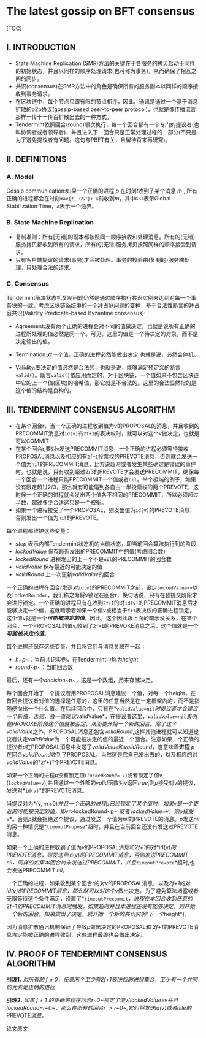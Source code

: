 # The latest gossip on BFT consensus

[TOC]



## I.  INTRODUCTION

- State Machine Replication (SMR)方法的关键在于各服务的拷贝启动于同样的初始状态，并且以同样的顺序处理请求(也可称为事务)，从而确保了相互之间的同步。
- 共识(consensus)在SMR方法中的角色是确保所有的服务副本以同样的顺序接收到事务请求。
- 在区块链中，每个节点只跟有限的节点相连，因此，通讯是通过一个基于消息扩散的p2p协议(gossip-based peer-to-peer protocol)，也就是像传播流言那样一传十十传百扩散出去的一种方式。
- Tendermint依照回合(round)顺次执行，每一个回合都有一个专门的提议者(也叫协调者或者领导者)，并且进入下一回合只是正常处理过程的一部分(不只是为了避免提议者有问题。这句与PBFT有关，且留待将来再研究)。

## II.  DEFINITIONS

### A. Model

Gossip communication:如果一个正确的进程 *p* 在时刻*t*收到了某个消息 *m* , 所有正确的进程都会在时刻`max{t, GST}+ ∆`前收到*m*，其中`GST`表示Global Stabilization Time，`∆`表示一个边界。

### B. State Machine Replication

- 复制准则：所有[无错]的副本都按照同一顺序接收和处理消息。所有的(无错)服务拷贝都收到所有的请求，所有的(无错)服务拷贝按照同样的顺序接受到请求。
- 只有客户端提议的请求(事务)才会被处理。事务的校验由(复制的)服务端处理，只处理合法的请求。

### C. Consensus

Tendermint解决状态机复制问题仍然是通过顺序执行共识实例来达到对每一个事务块的一致。考虑区块链系统中的一个拜占庭问题的变种，基于合法性断言的拜占庭共识(Validity Predicate-based Byzantine consensus):

- Agreement:没有两个正确的进程会对不同的值做决定，也就是说所有正确的进程所处理的值必然是同一个。可见，这里的值是一个待决定的对象，而不是决定输出的值。

- Termination:对一个值，正确的进程必然能做出决定,也就是说，必然会停机。

- Validity:要决定的值必然是合法的，也就是说，能够满足预定义的断言`valid()`。断言`valid()`依应用而定的，对于区块链，一个值如果不包含区块链中它的上一个值(区块)的哈希值，那它就是不合法的。这里的合法显然指的是这个值的结构是良构的。

## III.  TENDERMINT CONSENSUS ALGORITHM

- 在某个回合r，当一个正确的进程收到值为v的PROPOSAL的消息，并且收到的PRECOMMIT消息对`id(v)`有`2f+1`的表决权时，就可以对这个v做决定，也就是可以COMMIT
- 在某个回合r,要对v发送PRECOMMIT消息，一个正确的进程必须等待接收PROPOSAL消息以及相应的有`2f+1`投票权的PREVOTE消息，否则就会发送一个值为`nil`的PRECOMMIT消息，比方说超时或者发生某些确定是错误的事件时。也就是说，只有收到超过2/3的PREVOTE才会发送PRECOMMIT，确保每一个回合一个进程只能PRECOMMIT一个值或者`nil`。举个极端的例子，如果没有限定超过2/3，那么就有可能碰到各自占一半投票权的两个PREVOTE，这时候一个正确的进程就会发出两个值各不相同的PRECOMMIT，所以必须超过半数，超过多少合适这只是一个权衡。
- 如果一个进程接受了一个PROPOSAL，则发出值为`id(v)`的PREVOTE消息，否则发出一个值为`nil`的PREVOTE。

每个进程都维护这些变量：

- *step* 表示内部Tendermint状态机的当前状态，即当前回合算法执行到的阶段
- *lockedValue* 保存最近发出的PRECOMMIT中的值(考虑回合数） 
- *lockedRound* 进程发出的上一个不是`nil`的PRECOMMIT的回合数
- *validValue* 保存最近的可能决定的值
- *validRound* 上一次更新*validValue*的回合

一个正确的进程在回合r发送对`id(v)`的PRECOMMIT之前，设定`lockedValue=v`以及`lockedRound=r`，我们称之为将v锁定在回合r，换句话说，只有在预提交阶段才会进行锁定。一个正确的进程只有在收到`2f+1`的对`id(v)`的PRECOMMIT消息后才能够决定一个值，这就暗示着如果一个值v被相当于`f+1`表决权的正确进程锁定，这个值v就是一个***可能被决定的值***。因此，这个因此跟上面的暗示没关系，在某个回合，一个PROPOSAL的值v,收到了`2f+1`的PREVOKE消息之后，这个值就是一个***可能被决定的值***。

每个进程还保存这些变量，并且将它们与消息关联在一起：

- *h~p~*：当前共识实例，在Tendermint中称为*height*
- *round~p~*：当前回合数

最后，还有一个*decision~p~*，这是一个数组，用来存储决定。

每个回合开始于一个提议者用PROPOSAL消息建议一个值，对每一个height，在首回合提议者对值的选择是任意的，这里的任意当然是在一定框架内的，而不是指随便抛出一个什么值。在后续回合中，只有在*`validValue=nil`*时提议者才会建议一个新值，否则，会一直提议*validValue*，在提议者这里，*`validValue=nil`*表明在PROVOKE阶段这个值就被否定，从而要开始一个新的回合。除了这个*validValue*之外，PROPOSAL消息还包含*validRound*,这样其他进程就可以知道提议者认定*validValue*为一个可能被决定的值的最近一个回合。注意如果一个正确的提议者*p*在PROPOSAL消息中发送了*validValue*和*validRound*，这意味着**进程** *p*在回合*validRound*收到了PROPOSAL，当然这是它自己发出去的，以及相应的对*validValue*的*`2f+1`*个PREVOTE消息。

如果一个正确的进程*p*没有锁定值(*`lockedRound=−1`*)或者锁定了值*v* (*`lockedValue=v`*),并且通过一个外部的*valid*函数对*v*返回*true*,则*p*接受对*v*的提议，发送对*`id(v)`*的PREVOTE消息。

当提议对为*(v, vr≥0)*并且一个正确的进程*p*已经锁定了某个值时，如果*v*是一个更近的可能被决定的值，即*vr>lockedRound~p~*,或者 *lockedValue=v*，则*p*接受*v*。否则*p*就会拒绝这个提议，通过发送一个值为*nil*的PREVOTE的消息。*p*发送*nil*的另一种情况是*`timeoutPropose`*超时，并且在当前回合还没有发送过PREVOTE消息。

如果一个正确的进程收到了值为*v*的PROPOSAL消息和*2f+1*的对*id(v)*的PREVOTE消息，则发送带*id(v)*的PRECOMMIT消息，否则发送PRECOMMIT *nil*，同样的如果本回合尚未发送过PRECOMMIT，并且*`timeoutPrevote`*超时,也会发送PRECOMMIT *nil*。

一个正确的进程，如果收到某个回合*r*的对*v*的PROPOSAL消息，以及*2f+1*的对*id(v)*的PRECOMMIT消息，那么就可以对这个*v*做出决定。为了避免算法堵塞或者无限等待这个条件满足，设置了*`timeoutPrecommit`*，进程在本回合收到任意的*2f+1*的PRECOMMIT消息时触发。如果超时并且本进程还没有能够决定，则开始一个新的回合。如果做出了决定，就开始一个新的共识实例(下一个*height*)。

因为消息扩散通讯机制保证了导致*p*做出决定的PROPOSAL和 *2f+1*的PREVOTE消息肯定能被正确的进程收到，这些进程最终也会做出决定。

## IV.  PROOF OF TENDERMINT CONSENSUS ALGORITHM

**引理1.** *对所有的 f $\ge$ 0，任意两个至少有2f+1表决权的进程集合，至少有一个共同的元素是正确的进程*

**引理2.** *如果 f + 1 的正确进程在回合r~0~锁定了值v(lockedValue=v并且lockedRound=r~0~，那么在所有的回合r $\gt​$ r~0~,它们将发送id(v)或者nile的*PREVOTE*消息。*

[论文原文](https://arxiv.org/pdf/1807.04938.pdf)